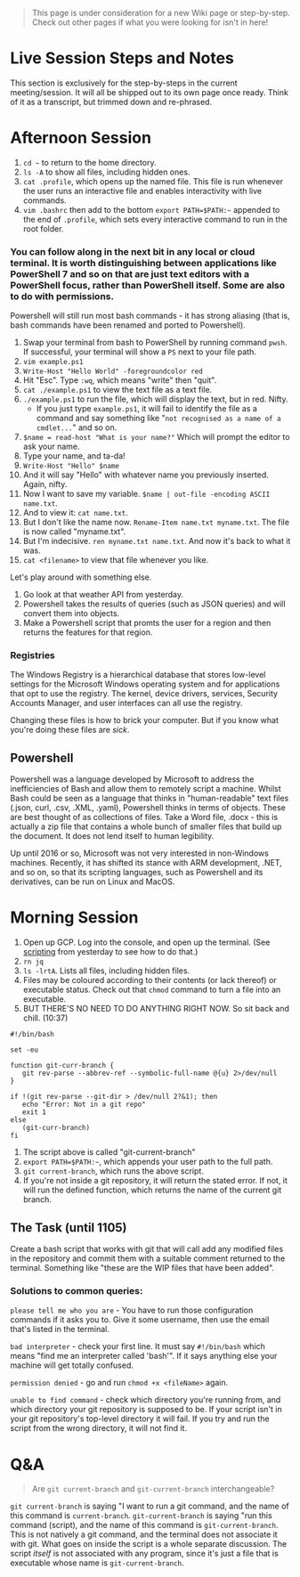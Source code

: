 >This page is under consideration for a new Wiki page or step-by-step. Check out other pages if what you were looking for isn't in here!

# Live Session Steps and Notes
This section is exclusively for the step-by-steps in the current meeting/session. It will all be shipped out to its own page once ready. Think of it as a transcript, but trimmed down and re-phrased.

# Afternoon Session
1. `cd ~` to return to the home directory.
1. `ls -A` to show all files, including hidden ones.
1. `cat .profile`, which opens up the named file. This file is run whenever the user runs an interactive file and enables interactivity with live commands.
1. `vim .bashrc` then add to the bottom `export PATH=$PATH:~` appended to the end of `.profile`, which sets every interactive command to run in the root folder.

### You can follow along in the next bit in any local or cloud terminal. It is worth distinguishing between applications like PowerShell 7 and so on that are just text editors with a PowerShell focus, rather than PowerShell itself. Some are also to do with permissions.
Powershell will still run most bash commands - it has strong aliasing (that is, bash commands have been renamed and ported to Powershell).
1. Swap your terminal from bash to PowerShell by running command `pwsh`. If successful, your terminal will show a `PS` next to your file path.
1. `vim example.ps1`
1. `Write-Host "Hello World" -foregroundcolor red`
1. Hit "Esc". Type `:wq`, which means "write" then "quit".
1. `cat ./example.ps1` to view the text file as a text file.
1. `./example.ps1` to run the file, which will display the text, but in red. Nifty.
   - If you just type `example.ps1`, it will fail to identify the file as a command and say something like "`not recognised as a name of a cmdlet...`" and so on.
1. `$name = read-host "What is your name?"` Which will prompt the editor to ask your name.
1. Type your name, and ta-da!
1. `Write-Host "Hello" $name`
1. And it will say "Hello" with whatever name you previously inserted. Again, nifty.
1. Now I want to save my variable. `$name | out-file -encoding ASCII name.txt`.
1. And to view it: `cat name.txt`.
1. But I don't like the name now. `Rename-Item name.txt myname.txt`. The file is now called "myname.txt".
1. But I'm indecisive. `ren myname.txt name.txt`. And now it's back to what it was.
1. `cat <filename>` to view that file whenever you like.

Let's play around with something else.
1. Go look at that weather API from yesterday.
1. Powershell takes the results of queries (such as JSON queries) and will convert them into objects.
1. Make a Powershell script that promts the user for a region and then returns the features for that region.

### Registries
The Windows Registry is a hierarchical database that stores low-level settings for the Microsoft Windows operating system and for applications that opt to use the registry. The kernel, device drivers, services, Security Accounts Manager, and user interfaces can all use the registry.

Changing these files is how to brick your computer. But if you know what you're doing these files are *sick*.

## Powershell
Powershell was a language developed by Microsoft to address the inefficiencies of Bash and allow them to remotely script a machine. Whilst Bash could be seen as a language that thinks in "human-readable" text files (.json, curl, .csv, .XML, .yaml), Powershell thinks in terms of objects. These are best thought of as collections of files. Take a Word file, .docx - this is actually a zip file that contains a whole bunch of smaller files that build up the document. It does not lend itself to human legibility.

Up until 2016 or so, Microsoft was not very interested in non-Windows machines. Recently, it has shifted its stance with ARM development, .NET, and so on, so that its scripting languages, such as Powershell and its derivatives, can be run on Linux and MacOS.

# Morning Session
1. Open up GCP. Log into the console, and open up the terminal. (See [scripting](/ce02-wiki/Computer-Fundamentals/Scripting) from yesterday to see how to do that.)
1. `rn jq`
1. `ls -lrtA`. Lists all files, including hidden files.
1. Files may be coloured according to their contents (or lack thereof) or executable status. Check out that `chmod` command to turn a file into an executable.
1. BUT THERE'S NO NEED TO DO ANYTHING RIGHT NOW. So sit back and chill. (10:37)

```
#!/bin/bash

set -eu

function git-curr-branch {
   git rev-parse --abbrev-ref --symbolic-full-name @{u} 2>/dev/null
}

if !(git rev-parse --git-dir > /dev/null 2?&1); then
   echo "Error: Not in a git repo"
   exit 1
else
   (git-curr-branch)
fi
```

1. The script above is called "git-current-branch"
1. `export PATH=$PATH:~`, which appends your user path to the full path.
1. `git current-branch`, which runs the above script.
1. If you're not inside a git repository, it will return the stated error. If not, it will run the defined function, which returns the name of the current git branch.

## The Task (until 1105)
Create a bash script that works with git that will call add any modified files in the repository and commit them with a suitable comment returned to the terminal. Something like "these are the WIP files that have been added".

### Solutions to common queries:
`please tell me who you are` - You have to run those configuration commands if it asks you to. Give it some username, then use the email that's listed in the terminal.

`bad interpreter` - check your first line. It must say `#!/bin/bash` which means "find me an interpreter called 'bash'". If it says anything else your machine will get totally confused.

`permission denied` - go and run `chmod +x <fileName>` again.

`unable to find command` - check which directory you're running from, and which directory your git repository is supposed to be. If your script isn't in your git repository's top-level directory it will fail. If you try and run the script from the wrong directory, it will not find it.

# Q&A
> Are `git current-branch` and `git-current-branch` interchangeable?

`git current-branch` is saying "I want to run a git command, and the name of this command is `current-branch`.
`git-current-branch` is saying "run this command (script), and the name of this command is `git-current-branch`. This is not natively a git command, and the terminal does not associate it with git. What goes on inside the script is a whole separate discussion. The script *itself* is not associated with any program, since it's just a file that is executable whose name is `git-current-branch`.